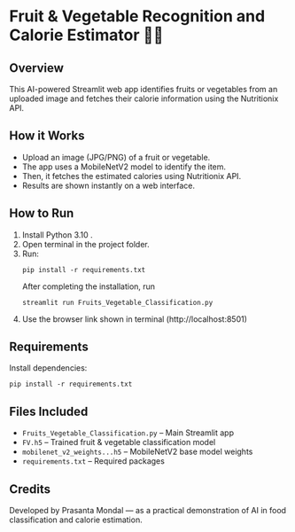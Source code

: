 # Fruit & Vegetable Recognition and Calorie Estimator 🍎🥦

## Overview
This AI-powered Streamlit web app identifies fruits or vegetables from an uploaded image and fetches their calorie information using the Nutritionix API.

## How it Works
- Upload an image (JPG/PNG) of a fruit or vegetable.
- The app uses a MobileNetV2 model to identify the item.
- Then, it fetches the estimated calories using Nutritionix API.
- Results are shown instantly on a web interface.

## How to Run
1. Install Python 3.10 .
2. Open terminal in the project folder.
3. Run:
   ```
   pip install -r requirements.txt
   ```
   After completing the installation, run 
   ```
   streamlit run Fruits_Vegetable_Classification.py
   ```
5. Use the browser link shown in terminal (http://localhost:8501)

## Requirements
Install dependencies:
```
pip install -r requirements.txt
```

## Files Included
- `Fruits_Vegetable_Classification.py` – Main Streamlit app
- `FV.h5` – Trained fruit & vegetable classification model
- `mobilenet_v2_weights...h5` – MobileNetV2 base model weights
- `requirements.txt` – Required packages


## Credits
Developed by Prasanta Mondal — as a practical demonstration of AI in food classification and calorie estimation.
